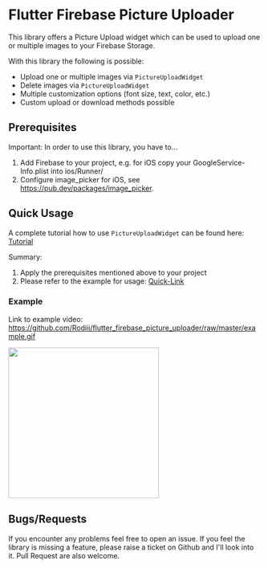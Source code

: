 
# Flutter Firebase Picture Uploader

This library offers a Picture Upload widget which can be used to upload one or multiple images to your Firebase Storage.

With this library the following is possible:
- Upload one or multiple images via `PictureUploadWidget`
- Delete images via `PictureUploadWidget`
- Multiple customization options (font size, text, color, etc.)
- Custom upload or download methods possible


## Prerequisites
Important: In order to use this library, you have to...
1) Add Firebase to your project, e.g. for iOS copy your GoogleService-Info.plist into ios/Runner/
2) Configure image_picker for iOS, see https://pub.dev/packages/image_picker.

## Quick Usage
A complete tutorial how to use `PictureUploadWidget` can be found here: [Tutorial](https://rothech.com/flutter-firebase-picture-uploader)

Summary:
1) Apply the prerequisites mentioned above to your project
2) Please refer to the example for usage: [Quick-Link](https://github.com/Rodiii/flutter_firebase_picture_uploader/blob/master/example/lib/main.dart)


### Example
Link to example video: https://github.com/Rodiii/flutter_firebase_picture_uploader/raw/master/example.gif

<img src="https://github.com/Rodiii/flutter_firebase_picture_uploader/raw/master/example_screenshot.png" width="300">

## Bugs/Requests
If you encounter any problems feel free to open an issue. If you feel the library is
missing a feature, please raise a ticket on Github and I'll look into it.
Pull Request are also welcome.
